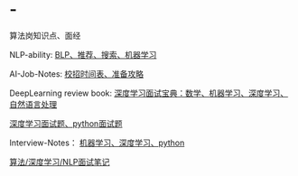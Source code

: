 # -
算法岗知识点、面经

NLP-ability: [BLP、推荐、搜索、机器学习](https://github.com/Aiyaaa/NLP_ability)  
  
AI-Job-Notes: [校招时间表、准备攻略](https://github.com/Aiyaaa/AI-Job-Notes#ai-job-notes)  
  
DeepLearning review book: [深度学习面试宝典：数学、机器学习、深度学习、自然语言处理](https://github.com/amusi/Deep-Learning-Interview-Book)    
  
[深度学习面试题、python面试题](https://github.com/HarleysZhang/2020_algorithm_intern_information)  
  
Interview-Notes： [机器学习、深度学习、python](https://github.com/Aiyaaa/Interview-Notes)  
  
[算法/深度学习/NLP面试笔记](https://github.com/Aiyaaa/Algorithm_Interview_Notes-Chinese)  

 

